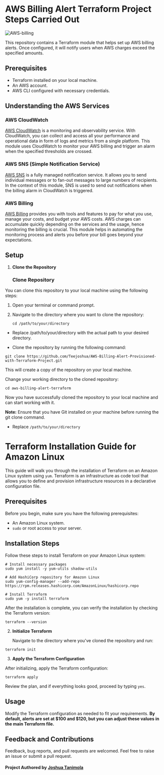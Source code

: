# AWS Billing Alert Terraform Project Steps Carried Out

![AWS-billing](https://imgur.com/5DqRw6F.png)

This repository contains a Terraform module that helps set up AWS billing alerts. Once configured, it will notify users when AWS charges exceed the specified amounts.

## Prerequisites
- Terraform installed on your local machine.
- An AWS account.
- AWS CLI configured with necessary credentials.

## Understanding the AWS Services

### AWS CloudWatch

[AWS CloudWatch](https://aws.amazon.com/cloudwatch/) is a monitoring and observability service. With CloudWatch, you can collect and access all your performance and operational data in form of logs and metrics from a single platform. This module uses CloudWatch to monitor your AWS billing and trigger an alarm when the specified thresholds are crossed.

### AWS SNS (Simple Notification Service)

[AWS SNS](https://aws.amazon.com/sns/) is a fully managed notification service. It allows you to send individual messages or to fan-out messages to large numbers of recipients. In the context of this module, SNS is used to send out notifications when the billing alarm in CloudWatch is triggered.

### AWS Billing

[AWS Billing](https://aws.amazon.com/aws-cost-management/aws-bill/) provides you with tools and features to pay for what you use, manage your costs, and budget your AWS costs. AWS charges can accumulate quickly depending on the services and the usage, hence monitoring the billing is crucial. This module helps in automating the monitoring process and alerts you before your bill goes beyond your expectations.



## Setup
1. **Clone the Repository**

   ### Clone Repository

You can clone this repository to your local machine using the following steps:

1. Open your terminal or command prompt.

2. Navigate to the directory where you want to clone the repository:

   ```
   cd /path/to/your/directory
   ```
- Replace /path/to/your/directory with the actual path to your desired directory.

- Clone the repository by running the following command:



```
git clone https://github.com/Teejoshua/AWS-Billing-Alert-Provisioned-with-Terraform-Project.git
```
This will create a copy of the repository on your local machine.

Change your working directory to the cloned repository:

```
cd aws-billing-alert-terraform
```
Now you have successfully cloned the repository to your local machine and can start working with it.

**Note:** Ensure that you have Git installed on your machine before running the git clone command.

- Replace `/path/to/your/directory`

# Terraform Installation Guide for Amazon Linux

This guide will walk you through the installation of Terraform on an Amazon Linux system using `yum`. Terraform is an infrastructure as code tool that allows you to define and provision infrastructure resources in a declarative configuration file.

## Prerequisites

Before you begin, make sure you have the following prerequisites:
- An Amazon Linux system.
- `sudo` or root access to your server.

## Installation Steps

Follow these steps to install Terraform on your Amazon Linux system:

```
# Install necessary packages
sudo yum install -y yum-utils shadow-utils

# Add HashiCorp repository for Amazon Linux
sudo yum-config-manager --add-repo https://rpm.releases.hashicorp.com/AmazonLinux/hashicorp.repo

# Install Terraform
sudo yum -y install terraform

```

After the installation is complete, you can verify the installation by checking the Terraform version:

```
terraform --version

```


2. **Initialize Terraform**

   Navigate to the directory where you've cloned the repository and run:

```
terraform init
```

3. **Apply the Terraform Configuration**

After initializing, apply the Terraform configuration:

```
terraform apply 
```

Review the plan, and if everything looks good, proceed by typing `yes`.

## Usage
Modify the Terraform configuration as needed to fit your requirements. **By default, alerts are set at $100 and $120, but you can adjust these values in the main Terraform file.**

## Feedback and Contributions
Feedback, bug reports, and pull requests are welcomed. Feel free to raise an issue or submit a pull request.


#### Project Authored by [Joshua Tanimola](https://github.com/Teejoshua)
